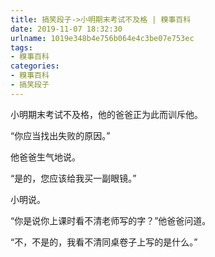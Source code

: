 ```yaml
---
title: 搞笑段子->小明期末考试不及格 | 糗事百科
date: 2019-11-07 18:32:30
urlname: 1019e348b4e756b064e4c3be07e753ec
tags: 
- 糗事百科
categories:
- 糗事百科
- 搞笑段子
---
```

小明期末考试不及格，他的爸爸正为此而训斥他。

“你应当找出失败的原因。”

他爸爸生气地说。

“是的，您应该给我买一副眼镜。”

小明说。

“你是说你上课时看不清老师写的字？”他爸爸问道。

“不，不是的，我看不清同桌卷子上写的是什么。”


